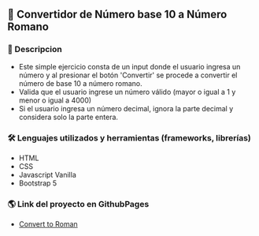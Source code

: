 ## :abacus: Convertidor de Número base 10 a Número Romano

### :mag_right: Descripcion

- Este simple ejercicio consta de un input donde el usuario ingresa un número y al presionar el botón 'Convertir' se procede a convertir el número de base 10 a número romano.
- Valida que el usuario ingrese un número válido (mayor o igual a 1 y menor o igual a 4000)
- Si el usuario ingresa un número decimal, ignora la parte decimal y considera solo la parte entera.

### :hammer_and_wrench: Lenguajes utilizados y herramientas (frameworks, librerías)

- HTML
- CSS
- Javascript Vanilla
- Bootstrap 5

### :earth_americas: Link del proyecto en GithubPages
- [Convert to Roman](https://royarrascaeta.github.io/convert-to-roman/ "Convert to Roman")
